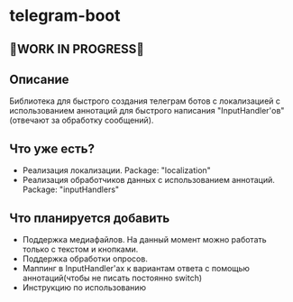 # telegram-boot

## 🚧WORK IN PROGRESS🚧

## Описание
Библиотека для быстрого создания телеграм ботов с локализацией с использованием аннотаций 
для быстрого написания "InputHandler'ов"(отвечают за обработку сообщений).

## Что уже есть?
- Реализация локализации. Package: "localization"
- Реализация обработчиков данных с использованием аннотаций. Package: "inputHandlers"

## Что планируется добавить
- Поддержка медиафайлов. На данный момент можно работать только с текстом и кнопками.
- Поддержка обработки опросов.
- Маппинг в InputHandler'ах к вариантам ответа с помощью аннотаций(чтобы не писать постоянно switch)
- Инструкцию по использованию